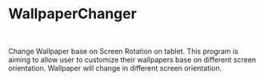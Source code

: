 # WallpaperChanger

<br>

Change Wallpaper base on Screen Rotation on tablet. This program is aiming to allow user to customize their wallpapers base on different screen orientation. Wallpaper will change in different screen orientation.